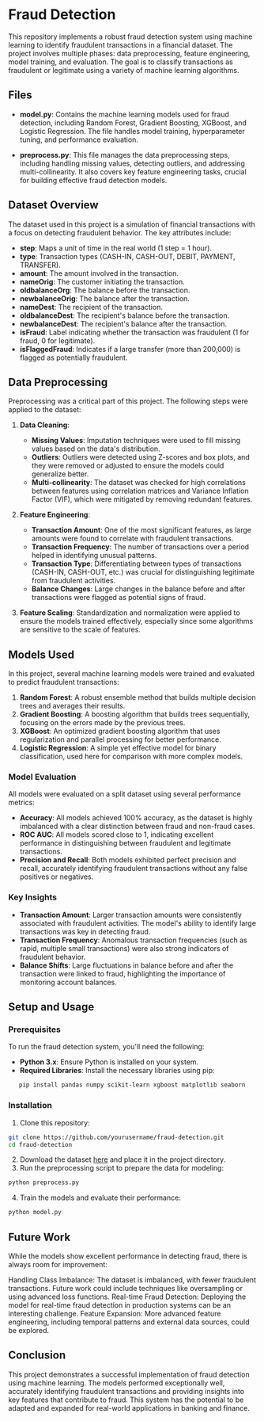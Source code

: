 # Fraud Detection

This repository implements a robust fraud detection system using machine learning to identify fraudulent transactions in a financial dataset. The project involves multiple phases: data preprocessing, feature engineering, model training, and evaluation. The goal is to classify transactions as fraudulent or legitimate using a variety of machine learning algorithms.

## Files

- **model.py**: Contains the machine learning models used for fraud detection, including Random Forest, Gradient Boosting, XGBoost, and Logistic Regression. The file handles model training, hyperparameter tuning, and performance evaluation.
  
- **preprocess.py**: This file manages the data preprocessing steps, including handling missing values, detecting outliers, and addressing multi-collinearity. It also covers key feature engineering tasks, crucial for building effective fraud detection models.

## Dataset Overview

The dataset used in this project is a simulation of financial transactions with a focus on detecting fraudulent behavior. The key attributes include:

- **step**: Maps a unit of time in the real world (1 step = 1 hour).
- **type**: Transaction types (CASH-IN, CASH-OUT, DEBIT, PAYMENT, TRANSFER).
- **amount**: The amount involved in the transaction.
- **nameOrig**: The customer initiating the transaction.
- **oldbalanceOrg**: The balance before the transaction.
- **newbalanceOrig**: The balance after the transaction.
- **nameDest**: The recipient of the transaction.
- **oldbalanceDest**: The recipient's balance before the transaction.
- **newbalanceDest**: The recipient's balance after the transaction.
- **isFraud**: Label indicating whether the transaction was fraudulent (1 for fraud, 0 for legitimate).
- **isFlaggedFraud**: Indicates if a large transfer (more than 200,000) is flagged as potentially fraudulent.

## Data Preprocessing

Preprocessing was a critical part of this project. The following steps were applied to the dataset:

1. **Data Cleaning**:
   - **Missing Values**: Imputation techniques were used to fill missing values based on the data's distribution.
   - **Outliers**: Outliers were detected using Z-scores and box plots, and they were removed or adjusted to ensure the models could generalize better.
   - **Multi-collinearity**: The dataset was checked for high correlations between features using correlation matrices and Variance Inflation Factor (VIF), which were mitigated by removing redundant features.

2. **Feature Engineering**:
   - **Transaction Amount**: One of the most significant features, as large amounts were found to correlate with fraudulent transactions.
   - **Transaction Frequency**: The number of transactions over a period helped in identifying unusual patterns.
   - **Transaction Type**: Differentiating between types of transactions (CASH-IN, CASH-OUT, etc.) was crucial for distinguishing legitimate from fraudulent activities.
   - **Balance Changes**: Large changes in the balance before and after transactions were flagged as potential signs of fraud.

3. **Feature Scaling**: Standardization and normalization were applied to ensure the models trained effectively, especially since some algorithms are sensitive to the scale of features.

## Models Used

In this project, several machine learning models were trained and evaluated to predict fraudulent transactions:

1. **Random Forest**: A robust ensemble method that builds multiple decision trees and averages their results.
2. **Gradient Boosting**: A boosting algorithm that builds trees sequentially, focusing on the errors made by the previous trees.
3. **XGBoost**: An optimized gradient boosting algorithm that uses regularization and parallel processing for better performance.
4. **Logistic Regression**: A simple yet effective model for binary classification, used here for comparison with more complex models.

### Model Evaluation

All models were evaluated on a split dataset using several performance metrics:

- **Accuracy**: All models achieved 100% accuracy, as the dataset is highly imbalanced with a clear distinction between fraud and non-fraud cases.
- **ROC AUC**: All models scored close to 1, indicating excellent performance in distinguishing between fraudulent and legitimate transactions.
- **Precision and Recall**: Both models exhibited perfect precision and recall, accurately identifying fraudulent transactions without any false positives or negatives.

### Key Insights

- **Transaction Amount**: Larger transaction amounts were consistently associated with fraudulent activities. The model's ability to identify large transactions was key in detecting fraud.
- **Transaction Frequency**: Anomalous transaction frequencies (such as rapid, multiple small transactions) were also strong indicators of fraudulent behavior.
- **Balance Shifts**: Large fluctuations in balance before and after the transaction were linked to fraud, highlighting the importance of monitoring account balances.

## Setup and Usage

### Prerequisites

To run the fraud detection system, you'll need the following:

- **Python 3.x**: Ensure Python is installed on your system.
- **Required Libraries**: Install the necessary libraries using pip:

```bash
   pip install pandas numpy scikit-learn xgboost matplotlib seaborn
```
### Installation
1. Clone this repository:
```bash
git clone https://github.com/yourusername/fraud-detection.git
cd fraud-detection
```
2. Download the dataset [here](https://drive.usercontent.google.com/download?id=1VNpyNkGxHdskfdTNRSjjyNa5qC9u0JyV&export=download&authuser=0) and place it in the project directory.
3. Run the preprocessing script to prepare the data for modeling:
```bash
python preprocess.py
```
4. Train the models and evaluate their performance:
```bash
python model.py
```

## Future Work
While the models show excellent performance in detecting fraud, there is always room for improvement:

Handling Class Imbalance: The dataset is imbalanced, with fewer fraudulent transactions. Future work could include techniques like oversampling or using advanced loss functions.
Real-time Fraud Detection: Deploying the model for real-time fraud detection in production systems can be an interesting challenge.
Feature Expansion: More advanced feature engineering, including temporal patterns and external data sources, could be explored.

## Conclusion
This project demonstrates a successful implementation of fraud detection using machine learning. The models performed exceptionally well, accurately identifying fraudulent transactions and providing insights into key features that contribute to fraud. This system has the potential to be adapted and expanded for real-world applications in banking and finance.


